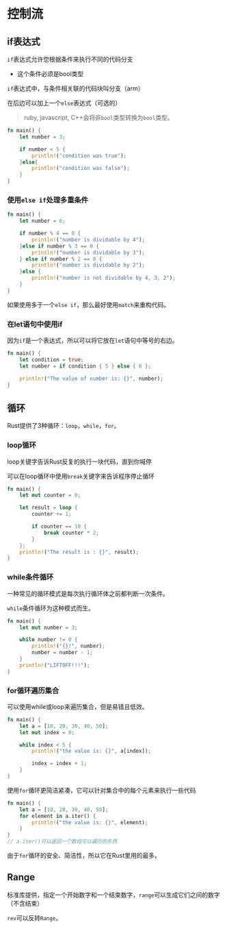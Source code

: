 # 控制流

## if表达式

`if`表达式允许您根据条件来执行不同的代码分支
* 这个条件必须是bool类型

`if`表达式中，与条件相关联的代码块叫分支（arm）

在后边可以加上一个`else`表达式（可选的）

> ruby, javascript, C++会将非`bool`类型转换为`bool`类型。

```rust
fn main() {
    let number = 3;

    if number < 5 {
        println!("condition was true");
    }else{
        println!("condition was false");
    }
}
```

### 使用`else if`处理多重条件

```rust
fn main() {
    let number = 6;

    if number % 4 == 0 {
        println!("number is dividable by 4");
    }else if number % 3 == 0 {
        println!("number is dividable by 3");
    } else if number % 2 == 0 {
        println!("number is dividable by 2");
    }else {
        println!("number is not dividable by 4, 3, 2");
    }
}
```
如果使用多于一个`else if`，那么最好使用`match`来重构代码。

### 在let语句中使用if

因为`if`是一个表达式，所以可以将它放在`let`语句中等号的右边。

```rust
fn main() {
    let condition = true;
    let number = if condition { 5 } else { 6 };

    println!("The value of number is: {}", number);
}
```

## 循环

Rust提供了3种循环：`loop`，`while`，`for`。

### loop循环

loop关键字告诉Rust反复的执行一块代码，直到你喊停

可以在loop循环中使用`break`关键字来告诉程序停止循环

```rust
fn main() {
    let mut counter = 0;

    let result = loop {
        counter += 1;

        if counter == 10 {
            break counter * 2;
        }
    };
    println!("The result is : {}", result);
}
```

### while条件循环

一种常见的循环模式是每次执行循环体之前都判断一次条件。

`while`条件循环为这种模式而生。

```rust
fn main() {
    let mut number = 3;

    while number != 0 {
        println!("{}!", number);
        number = number - 1;
    }
    println!("LIFTOFF!!!");
}
```

### for循环遍历集合

可以使用while或loop来遍历集合，但是易错且低效。

```rust
fn main() {
    let a = [10, 20, 30, 40, 50];
    let mut index = 0;

    while index < 5 {
        println!("the value is: {}", a[index]);

        index = index + 1;
    }
}
```

使用`for`循环更简洁紧凑，它可以针对集合中的每个元素来执行一些代码

```rust
fn main() {
    let a = [10, 20, 30, 40, 50];
    for element in a.iter() {
        println!("the value is: {}", element);
    }
}
// a.iter()可以返回一个数组可以遍历的东西
```

由于`for`循环的安全、简洁性，所以它在Rust里用的最多。

## Range

标准库提供，指定一个开始数字和一个结束数字，`range`可以生成它们之间的数字（不含结束）

`rev`可以反转`Range`。

```rust
```